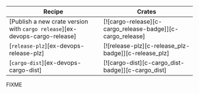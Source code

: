 | Recipe | Crates |
|--------|--------|
| [Publish a new crate version with `cargo release`][ex-devops-cargo-release] | [![cargo-release][c-cargo_release-badge]][c-cargo_release] |
| [`release-plz`][ex-devops-release-plz] | [![release-plz][c-release_plz-badge]][c-release_plz] |
| [`cargo-dist`][ex-devops-cargo-dist] | [![cargo-dist][c-cargo_dist-badge]][c-cargo_dist] |

<div class="hidden">
FIXME
</div>
